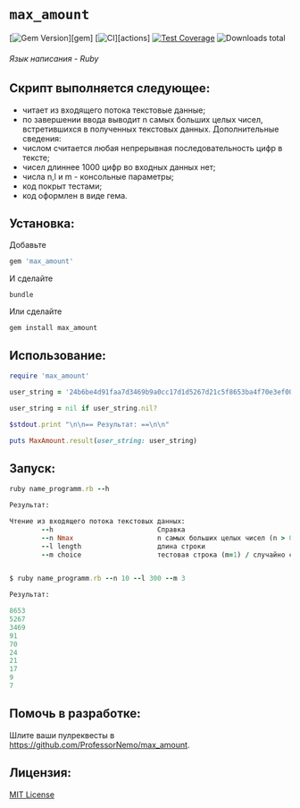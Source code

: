 # `max_amount`

[![Gem Version](https://img.shields.io/gem/v/max_amount.svg)][gem]
[![CI](https://github.com/ProfessorNemo/max_amount/actions/workflows/ci.yml/badge.svg)][actions]
[![Test Coverage](https://codecov.io/gh/ProfessorNemo/max_amount/graph/badge.svg)](https://codecov.io/gh/ProfessorNemo/max_amount)
![Downloads total](https://img.shields.io/gem/dt/max_amount)
###### Язык написания - Ruby

## Скрипт выполняется следующее:
* читает из входящего потока текстовые данные;
* по завершении ввода выводит n самых больших целых чисел, встретившихся в
полученных текстовых данных.
Дополнительные сведения:
* числом считается любая непрерывная последовательность цифр в тексте;
* чисел длиннее 1000 цифр во входных данных нет;
* числа n,l и m - консольные параметры;
* код покрыт тестами;
* код оформлен в виде гема.

## Установка:

Добавьте

``` rb
gem 'max_amount'
```

И сделайте

    bundle

Или сделайте

    gem install max_amount

## Использование:

``` rb
require 'max_amount'

user_string = '24b6be4d91faa7d3469b9a0cc17d1d5267d21c5f8653ba4f70e3ef007'

user_string = nil if user_string.nil?

$stdout.print "\n\n== Результат: ==\n\n"

puts MaxAmount.result(user_string: user_string)
```

## Запуск:

``` rb
ruby name_programm.rb --h

Результат:

Чтение из входящего потока текстовых данных:
        --h                          Справка
        --n Nmax                     n самых больших целых чисел (n > 0)
        --l length                   длина строки 
        --m choice                   тестовая строка (m=1) / случайно сгенерированная строка (m=2) / пользовательская строка (m=3)


$ ruby name_programm.rb --n 10 --l 300 --m 3

Результат:

8653
5267
3469
91
70
24
21
17
9
7
```

## Помочь в разработке:

Шлите ваши пулреквесты в https://github.com/ProfessorNemo/max_amount.

## Лицензия:

[MIT License](https://opensource.org/licenses/MIT)
